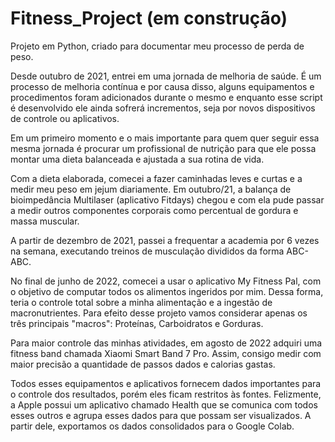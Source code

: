 # Fitness_Project (em construção)
Projeto em Python, criado para documentar meu processo de perda de peso.

Desde outubro de 2021, entrei em uma jornada de melhoria de saúde. É um processo de melhoria contínua e por causa disso, alguns equipamentos e procedimentos foram adicionados durante o mesmo e enquanto esse script é desenvolvido ele ainda sofrerá incrementos, seja por novos dispositivos de controle ou aplicativos.

Em um primeiro momento e o mais importante para quem quer seguir essa mesma jornada é procurar um profissional de nutrição para que ele possa montar uma dieta balanceada e ajustada a sua rotina de vida. 

Com a dieta elaborada, comecei a fazer caminhadas leves e curtas e a medir meu peso em jejum diariamente. Em outubro/21, a balança de bioimpedância Multilaser (aplicativo Fitdays) chegou e com ela pude passar a medir outros componentes corporais como percentual de gordura e massa muscular.

A partir de dezembro de 2021, passei a frequentar a academia por 6 vezes na semana, executando treinos de musculação divididos da forma ABC-ABC.

No final de junho de 2022, comecei a usar o aplicativo My Fitness Pal, com o objetivo de computar todos os alimentos ingeridos por mim. Dessa forma, teria o controle total sobre a minha alimentação e a ingestão de macronutrientes. Para efeito desse projeto vamos considerar apenas os três principais "macros": Proteínas, Carboidratos e Gorduras.

Para maior controle das minhas atividades, em agosto de 2022 adquiri uma fitness band chamada Xiaomi Smart Band 7 Pro. Assim, consigo medir com maior precisão a quantidade de passos dados e calorias gastas.

Todos esses equipamentos e aplicativos fornecem dados importantes para o controle dos resultados, porém eles ficam restritos às fontes. Felizmente, a Apple possui um aplicativo chamado Health que se comunica com todos esses outros e agrupa esses dados para que possam ser visualizados. A partir dele, exportamos os dados consolidados para o Google Colab.
